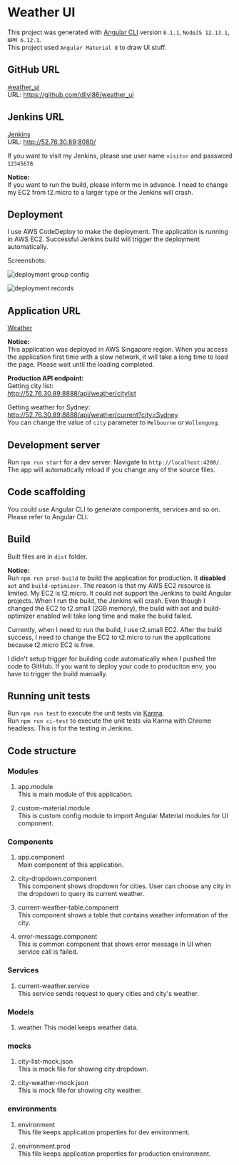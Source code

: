 # Weather UI

This project was generated with [Angular CLI](https://github.com/angular/angular-cli) version `8.1.1`, `NodeJS 12.13.1`, `NPM 6.12.1`.  
This project used `Angular Material 8` to draw UI stuff.

## GitHub URL

[weather_ui](https://github.com/dllyj86/weather_ui)  
URL: <https://github.com/dllyj86/weather_ui>

## Jenkins URL

[Jenkins](http://52.76.30.89:8080/)  
URL: <http://52.76.30.89:8080/>

If you want to visit my Jenkins, please use user name `visitor` and password `12345678`.

**Notice:**  
If you want to run the build, please inform me in advance. I need to change my EC2 from t2.micro to a larger type or the Jenkins will crash.

## Deployment

I use AWS CodeDeploy to make the deployment. The application is running in AWS EC2. Successful Jenkins build will trigger the deployment automatically.

Screenshots:  

![deployment group config](https://jimmy-demo-static-files.s3-ap-southeast-1.amazonaws.com/codedeploy-1.PNG)

![deployment records](https://jimmy-demo-static-files.s3-ap-southeast-1.amazonaws.com/codedeploy-2.PNG)

## Application URL

[Weather](http://52.76.30.89:3300/)

**Notice:**  
This application was deployed in AWS Singapore region. When you access the application first time with a slow network, it will take a long time to load the page. Please wait until the loading completed.

**Production API endpoint:**  
Getting city list:  
<http://52.76.30.89:8888/api/weather/citylist>

Getting weather for Sydney:  
<http://52.76.30.89:8888/api/weather/current?city=Sydney>  
You can change the value of `city` parameter to `Melbourne` or `Wollongong`.

## Development server

Run `npm run start` for a dev server. Navigate to `http://localhost:4200/`. The app will automatically reload if you change any of the source files.

## Code scaffolding

You could use Angular CLI to generate components, services and so on. Please refer to Angular CLI.

## Build

Built files are in `dist` folder.

**Notice:**  
Run `npm run prod-build` to build the application for production. It **disabled** `aot` and `build-optimizer`. The reason is that my AWS EC2 resource is limited. My EC2 is t2.micro. It could not support the Jenkins to build Angular projects. When I run the build, the Jenkins will crash. Even though I changed the EC2 to t2.small (2GB memory), the build with aot and build-optimizer enabled will take long time and make the build failed.

Currently, when I need to run the build, I use t2.small EC2. After the build success, I need to change the EC2 to t2.micro to run the applications because t2.micro EC2 is free.

I didn't setup trigger for building code automatically when I pushed the code to GitHub. If you want to deploy your code to produciton env, you have to trigger the build manually.

## Running unit tests

Run `npm run test` to execute the unit tests via [Karma](https://karma-runner.github.io).  
Run `npm run ci-test` to execute the unit tests via Karma with Chrome headless. This is for the testing in Jenkins.

## Code structure

### Modules

1. app.module  
This is main module of this application.

2. custom-material.module  
This is custom config module to import Angular Material modules for UI component.

### Components

1. app.component  
Main component of this application.

2. city-dropdown.component  
This component shows dropdown for cities. User can choose any city in the dropdown to query its current weather.  

3. current-weather-table.component  
This component shows a table that contains weather information of the city.

4. error-message.component  
This is common component that shows error message in UI when service call is failed.

### Services

1. current-weather.service  
This service sends request to query cities and city's weather.

### Models

1. weather
This model keeps weather data.

### mocks

1. city-list-mock.json  
This is mock file for showing city dropdown.

2. city-weather-mock.json  
This is mock file for showing city weather.

### environments

1. environment  
This file keeps application properties for dev environment.

2. environment.prod  
This file keeps application properties for production environment.
